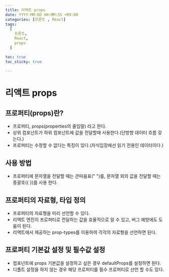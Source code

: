 ```yaml
---
title: 리액트 props
date: YYYY-MM-DD HH:MM:SS +09:00
categories: [프론트 , React]
tags:
  [
    프론트,
    React,
    props
  ]

toc: true
toc_sticky: true

---
```


# 리액트 props

## 프로퍼티(props)란?

- 프로퍼티, props(properties의 줄임말) 라고 한다.
- 상위 컴포넌트가 하위 컴포넌트에 값을 전달할때 사용한다.(단방향 데이터 흐름 갖는다.)
- 프로퍼티는 수정할 수 없다는 특징이 있다.(자식입장에선 읽기 전용인 데이터이다.)

## 사용 방법

- 프로퍼티에 문자열을 전달할 때는 큰따옴표(" ")를, 문자열 외의 값을 전달할 때는 중괄호({ })를 사용 한다.

## 프로퍼티의 자료형, 타입 정의

- 프로퍼티의 자료형을 미리 선언할 수 있다.
- 리액트 엔진이 프로퍼티로 전달하는 값을 효율적으로 알 수 있고, 버그 예방에도 도움이 된다.
- 리액트에서 제공하는 prop-types를 이용하여 각각의 자료형을 선언하면 된다.

## **프로퍼티 기본값 설정 및 필수값 설정**

- 컴포넌트에 props 기본값을 설정하고 싶은 경우 defaultProps를 설정하면 된다.
- 디폴트 설정을 하지 않는 경우 해당 프로퍼티를 필수 프로퍼티로 선언 할 수도 있다.